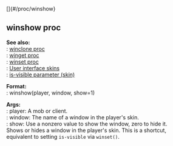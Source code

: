 []{#/proc/winshow}    
## winshow proc    
**See also:**    
:   [winclone proc](/ref/proc/winclone/winclone.md)    
:   [winget proc](/ref/proc/winget/winget.md)    
:   [winset proc](/ref/proc/winset/winset.md)    
:   [User interface skins](/ref/%7Bskin%7D/%7Bskin%7D.md)    
:   [is-visible parameter (skin)](/ref/%7Bskin%7D/param/is-visible/is-visible.md)    
<!-- -->    
**Format:**    
:   winshow(player, window, show=1)    
<!-- -->    
**Args:**    
:   player: A mob or client.    
:   window: The name of a window in the player\'s skin.    
:   show: Use a nonzero value to show the window, zero to hide it.    
Shows or hides a window in the player\'s skin. This is a shortcut,    
equivalent to setting `is-visible` via `winset()`.  